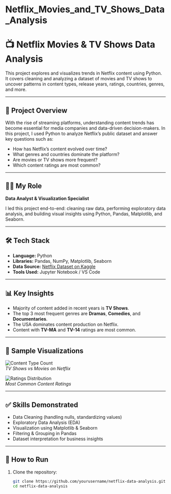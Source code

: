 # Netflix_Movies_and_TV_Shows_Data_Analysis
# 📺 Netflix Movies & TV Shows Data Analysis

This project explores and visualizes trends in Netflix content using Python. It covers cleaning and analyzing a dataset of movies and TV shows to uncover patterns in content types, release years, ratings, countries, genres, and more.

---

## 📌 Project Overview

With the rise of streaming platforms, understanding content trends has become essential for media companies and data-driven decision-makers. In this project, I used Python to analyze Netflix’s public dataset and answer key questions such as:

- How has Netflix’s content evolved over time?
- What genres and countries dominate the platform?
- Are movies or TV shows more frequent?
- Which content ratings are most common?

---

## 👩‍💻 My Role

**Data Analyst & Visualization Specialist**

I led this project end-to-end: cleaning raw data, performing exploratory data analysis, and building visual insights using Python, Pandas, Matplotlib, and Seaborn.

---

## 🛠 Tech Stack

- **Language:** Python  
- **Libraries:** Pandas, NumPy, Matplotlib, Seaborn  
- **Data Source:** [Netflix Dataset on Kaggle](https://www.kaggle.com/datasets/shivamb/netflix-shows)  
- **Tools Used:** Jupyter Notebook / VS Code  

---

## 📊 Key Insights

- Majority of content added in recent years is **TV Shows**.
- The top 3 most frequent genres are **Dramas**, **Comedies**, and **Documentaries**.
- The USA dominates content production on Netflix.
- Content with **TV-MA** and **TV-14** ratings are most common.

---


## 📸 Sample Visualizations

![Content Type Count](images/content_type_bar.png)  
*TV Shows vs Movies on Netflix*

![Ratings Distribution](images/ratings_pie.png)  
*Most Common Content Ratings*

---

## ✅ Skills Demonstrated

- Data Cleaning (handling nulls, standardizing values)
- Exploratory Data Analysis (EDA)
- Visualization using Matplotlib & Seaborn
- Filtering & Grouping in Pandas
- Dataset interpretation for business insights

---

## 🚀 How to Run

1. Clone the repository:
   ```bash
   git clone https://github.com/yourusername/netflix-data-analysis.git
   cd netflix-data-analysis

